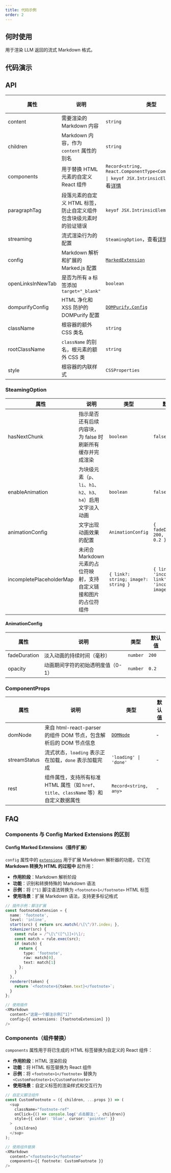 ```yaml
---
title: 代码示例
order: 2
---
```


## 何时使用

用于渲染 LLM 返回的流式 Markdown 格式。

## 代码演示

<!-- prettier-ignore -->
<code src="./demo/codeDemo/basic.tsx" description="markdown基础语法渲染。" title="基础用法"></code>
<code src="./demo/streaming/combined.tsx" description="未完成语法处理、动画效果" title="流式处理"></code>
<code src="./demo/codeDemo/components.tsx" description="自定义组件渲染标签。" title="自定义组件"></code>
<code src="./demo/codeDemo/supersets.tsx" description="使用插件渲染。" title="插件使用"></code>
<code src="./demo/codeDemo/plugin.tsx" title="自定义拓展插件"></code>
<code src="./demo/codeDemo/xss.tsx"  title="XSS 防御"></code>
<code src="./demo/codeDemo/open-links-in-new-tab.tsx" description="链接在新标签页打开。" title="新标签页打开链接"></code>

## API

<!-- prettier-ignore -->
| 属性 | 说明 | 类型 | 默认值 |
| --- | --- | --- | --- |
| content | 需要渲染的 Markdown 内容 | `string` | - |
| children | Markdown 内容，作为 `content` 属性的别名 | `string` | - |
| components | 用于替换 HTML 元素的自定义 React 组件 | `Record<string, React.ComponentType<ComponentProps> \| keyof JSX.IntrinsicElements>`，查看[详情](/x-markdowns/components-cn) | - |
| paragraphTag | 段落元素的自定义 HTML 标签，防止自定义组件包含块级元素时的验证错误 | `keyof JSX.IntrinsicElements` | `'p'` |
| streaming | 流式渲染行为的配置 | `SteamingOption`，查看[详情](/x-markdowns/streaming-cn) | - |
| config | Markdown 解析和扩展的 Marked.js 配置 | [`MarkedExtension`](https://marked.js.org/using_advanced#options) | `{ gfm: true }` |
| openLinksInNewTab | 是否为所有 a 标签添加 `target="_blank"` | `boolean` | `false` |
| dompurifyConfig | HTML 净化和 XSS 防护的 DOMPurify 配置 | [`DOMPurify.Config`](https://github.com/cure53/DOMPurify#can-i-configure-dompurify) | - |
| className | 根容器的额外 CSS 类名 | `string` | - |
| rootClassName | `className` 的别名，根元素的额外 CSS 类 | `string` | - |
| style | 根容器的内联样式 | `CSSProperties` | - |

### SteamingOption

| 属性 | 说明 | 类型 | 默认值 |
| --- | --- | --- | --- |
| hasNextChunk | 指示是否还有后续内容块，为 false 时刷新所有缓存并完成渲染 | `boolean` | `false` |
| enableAnimation | 为块级元素（`p`、`li`、`h1`、`h2`、`h3`、`h4`）启用文字淡入动画 | `boolean` | `false` |
| animationConfig | 文字出现动画效果的配置 | `AnimationConfig` | `{ fadeDuration: 200, opacity: 0.2 }` |
| incompletePlaceholderMap | 未闭合Markdown元素的占位符映射，支持自定义链接和图片的占位符组件 | `{ link?: string; image?: string }` | `{ link: 'incomplete-link', image: 'incomplete-image' }` |

#### AnimationConfig

| 属性         | 说明                              | 类型     | 默认值 |
| ------------ | --------------------------------- | -------- | ------ |
| fadeDuration | 淡入动画的持续时间（毫秒）        | `number` | `200`  |
| opacity      | 动画期间字符的初始透明度值（0-1） | `number` | `0.2`  |

### ComponentProps

| 属性 | 说明 | 类型 | 默认值 |
| --- | --- | --- | --- |
| domNode | 来自 html-react-parser 的组件 DOM 节点，包含解析后的 DOM 节点信息 | [`DOMNode`](https://github.com/remarkablemark/html-react-parser?tab=readme-ov-file#replace) | - |
| streamStatus | 流式状态，`loading` 表示正在加载，`done` 表示加载完成 | `'loading' \| 'done'` | - |
| rest | 组件属性，支持所有标准 HTML 属性（如 `href`、`title`、`className` 等）和自定义数据属性 | `Record<string, any>` | - |

## FAQ

### Components 与 Config Marked Extensions 的区别

#### Config Marked Extensions（插件扩展）

`config` 属性中的 [`extensions`](https://marked.js.org/using_pro#extensions) 用于扩展 Markdown 解析器的功能，它们在 **Markdown 转换为 HTML 的过程中** 起作用：

- **作用阶段**：Markdown 解析阶段
- **功能**：识别和转换特殊的 Markdown 语法
- **示例**：将 `[^1]` 脚注语法转换为 `<footnote>1</footnote>` HTML 标签
- **使用场景**：扩展 Markdown 语法，支持更多标记格式

```typescript
// 插件示例：脚注扩展
const footnoteExtension = {
  name: 'footnote',
  level: 'inline',
  start(src) { return src.match(/\[\^/)?.index; },
  tokenizer(src) {
    const rule = /^\[\^([^\]]+)\]/;
    const match = rule.exec(src);
    if (match) {
      return {
        type: 'footnote',
        raw: match[0],
        text: match[1]
      };
    }
  },
  renderer(token) {
    return `<footnote>${token.text}</footnote>`;
  }
};

// 使用插件
<XMarkdown
  content="这是一个脚注示例[^1]"
  config={{ extensions: [footnoteExtension] }}
/>
```

### Components（组件替换）

`components` 属性用于将已生成的 HTML 标签替换为自定义的 React 组件：

- **作用阶段**：HTML 渲染阶段
- **功能**：将 HTML 标签替换为 React 组件
- **示例**：将 `<footnote>1</footnote>` 替换为 `<CustomFootnote>1</CustomFootnote>`
- **使用场景**：自定义标签的渲染样式和交互行为

```typescript
// 自定义脚注组件
const CustomFootnote = ({ children, ...props }) => (
  <sup
    className="footnote-ref"
    onClick={() => console.log('点击脚注:', children)}
    style={{ color: 'blue', cursor: 'pointer' }}
  >
    {children}
  </sup>
);

// 使用组件替换
<XMarkdown
  content="<footnote>1</footnote>"
  components={{ footnote: CustomFootnote }}
/>
```
